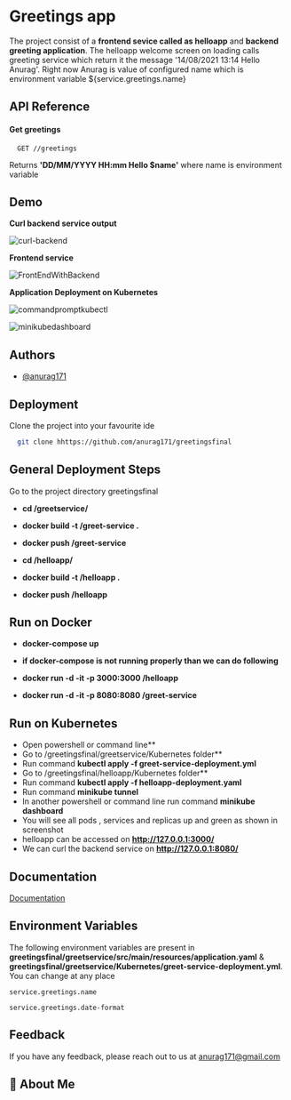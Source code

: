 # Greetings app

The project consist of a **frontend sevice called as helloapp** and **backend greeting application**. 
The helloapp welcome screen on loading calls greeting service which return it the message 
'14/08/2021 13:14 Hello Anurag'. Right now Anurag is value of configured name which is 
environment variable ${service.greetings.name}



## API Reference

#### Get greetings

```http
  GET //greetings 
```

Returns **'DD/MM/YYYY HH:mm Hello $name'**
where name is environment variable



  
## Demo

**Curl backend service output**

  ![curl-backend](https://user-images.githubusercontent.com/59208873/129453113-e039ef7d-94e9-4d37-8b67-34f311b6eeee.png)



**Frontend service**

![FrontEndWithBackend](https://user-images.githubusercontent.com/59208873/129453131-371159b0-034e-4cc5-935a-685adf51af85.PNG)


**Application Deployment on Kubernetes**

![commandpromptkubectl](https://user-images.githubusercontent.com/59208873/129453139-a175c6d0-4cdf-4c74-8511-05b009414048.PNG)


![minikubedashboard](https://user-images.githubusercontent.com/59208873/129453133-dd22b252-1d35-41c2-ae18-1b01f7cfd825.PNG)


## Authors

- [@anurag171](https://github.com/anurag171/greetingsfinal)



## Deployment

Clone the project into your favourite ide
```bash
  git clone hhttps://github.com/anurag171/greetingsfinal
```
## General Deployment Steps
Go to the project directory greetingsfinal

  - **cd /greetservice/**
  - **docker build -t <your git user>/greet-service .**
  - **docker push <your git user>/greet-service**

  - **cd /helloapp/**
  - **docker build -t <your git user>/helloapp .**
  - **docker push <your git user>/helloapp**
  
  ## Run on Docker
  - **docker-compose up**
  
  - **if docker-compose is not running properly than we can do following**
    
  - **docker run -d -it -p 3000:3000 <your git user>/helloapp**
  - **docker run -d -it -p 8080:8080 <your git user>/greet-service**

  ## Run on Kubernetes 

  - Open powershell or command line**
  - Go to /greetingsfinal/greetservice/Kubernetes folder**
  - Run command **kubectl apply -f greet-service-deployment.yml**
  - Go to /greetingsfinal/helloapp/Kubernetes folder**
  - Run command **kubectl apply -f helloapp-deployment.yaml**
  - Run command **minikube tunnel**
  - In another powershell or command line run command **minikube dashboard**
  - You will see all pods , services and replicas up and green as shown in screenshot
  - helloapp can be accessed on **http://127.0.0.1:3000/**
 -  We can curl the backend service on **http://127.0.0.1:8080/**
  
## Documentation

[Documentation](https://linktodocumentation)

  
## Environment Variables

The following environment variables are present in **greetingsfinal/greetservice/src/main/resources/application.yaml** & **greetingsfinal/greetservice/Kubernetes/greet-service-deployment.yml**. You can change at any place

`service.greetings.name`

`service.greetings.date-format`

  
## Feedback

If you have any feedback, please reach out to us at anurag171@gmail.com

  
## 🚀 About Me


  
